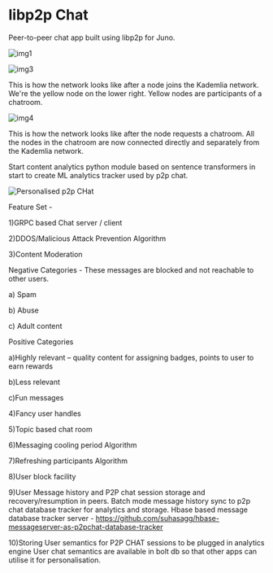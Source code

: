 # libp2p Chat

Peer-to-peer chat app built using libp2p for Juno.


![img1](https://user-images.githubusercontent.com/3880512/187168129-21af280d-9718-41b5-b324-84dc4599f157.JPG)





![img3](https://user-images.githubusercontent.com/3880512/187168840-ba948e44-1e3b-4eb7-9ad5-62a1380cc524.png)

This is how the network looks  like after a node joins the Kademlia network. We're the yellow node on the lower right. Yellow nodes are participants of a chatroom.



![img4](https://user-images.githubusercontent.com/3880512/187168929-bfffd24e-65ce-4157-89f8-c053e6b57ccc.png)


This is how the network looks like after the node requests a chatroom. All the nodes in the chatroom are now connected directly and separately from the Kademlia network.


Start content analytics python module based on sentence transformers in start to create ML analytics tracker used by p2p chat.






![Personalised p2p CHat](https://user-images.githubusercontent.com/3880512/188261200-63bf7885-0e97-4502-a82d-a67fa4ad30cc.gif)

Feature Set - 

1)GRPC based Chat server / client

2)DDOS/Malicious Attack Prevention Algorithm 

3)Content Moderation

Negative Categories - These messages are blocked and not reachable to other users.

a) Spam

b) Abuse

c) Adult content


Positive Categories 

a)Highly relevant – quality content for assigning badges, points to user to earn rewards

b)Less relevant

c)Fun messages

4)Fancy user handles

5)Topic based chat room

6)Messaging cooling period Algorithm

7)Refreshing participants Algorithm 

8)User block facility 

9)User Message history and P2P chat session storage and recovery/resumption in peers. 
  Batch mode message history sync to p2p chat database tracker for analytics and storage.
  Hbase based message database tracker server - https://github.com/suhasagg/hbase-messageserver-as-p2pchat-database-tracker 
  
  
10)Storing User semantics for P2P CHAT sessions to be plugged in analytics engine
   User chat semantics are available in bolt db so that other apps can utilise it for personalisation.
   
   
   
  



